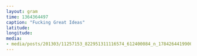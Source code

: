 ```yaml
---
layout: gram
time: 1364364497
caption: "Fucking Great Ideas"
latitude: 
longitude: 
media:
- media/posts/201303/11257153_822951311116574_612400084_n_17842644199000351.jpg
---
```

